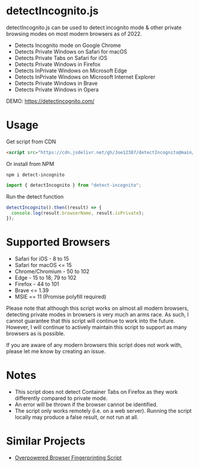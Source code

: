 # detectIncognito.js

detectIncognito.js can be used to detect incognito mode & other private browsing modes on most modern browsers as of 2022.

- Detects Incognito mode on Google Chrome
- Detects Private Windows on Safari for macOS
- Detects Private Tabs on Safari for iOS
- Detects Private Windows in Firefox
- Detects InPrivate Windows on Microsoft Edge
- Detects InPrivate Windows on Microsoft Internet Explorer
- Detects Private Windows in Brave
- Detects Private Windows in Opera

DEMO: https://detectincognito.com/

# Usage

Get script from CDN

```html
<script src="https://cdn.jsdelivr.net/gh/Joe12387/detectIncognito@main/detectIncognito.min.js"></script>
```

Or install from NPM

```
npm i detect-incognito
```

```javascript
import { detectIncognito } from "detect-incognito";
```

Run the detect function

```javascript
detectIncognito().then((result) => {
  console.log(result.browserName, result.isPrivate);
});
```

# Supported Browsers

- Safari for iOS - 8 to 15
- Safari for macOS <= 15
- Chrome/Chromium - 50 to 102
- Edge - 15 to 18; 79 to 102
- Firefox - 44 to 101
- Brave <= 1.39
- MSIE == 11 (Promise polyfill required)

Please note that although this script works on almost all modern browsers, detecting private modes in browsers is very much an arms race. As such, I cannot guarantee that this script will continue to work into the future. However, I will continue to actively maintain this script to support as many browsers as is possible.

If you are aware of any modern browsers this script does not work with, please let me know by creating an issue.

# Notes

- This script does not detect Container Tabs on Firefox as they work differently compared to private mode.
- An error will be thrown if the browser cannot be identified.
- The script only works remotely (i.e. on a web server). Running the script locally may produce a false result, or not run at all.

# Similar Projects
- [Overpowered Browser Fingerprinting Script](https://github.com/Joe12387/OP-Fingerprinting-Script "Overpowered Browser Fingerprinting Script")
